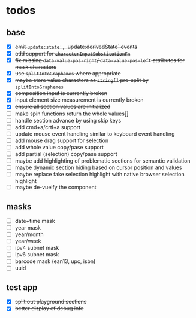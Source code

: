 # todos

## base

- [x] ~~emit `update:state', `update:derivedState` events~~
- [x] ~~add support for `characterInputSubstitutionFn`~~
- [x] ~~fix missing `data-value-pos-right`/ `data-value-pos-left` attributes for mask characters~~
- [x] ~~use `splitIntoGraphemes` where appropriate~~
- [x] ~~maybe store value characters as `string[]` pre-split by `splitIntoGraphemes`~~
- [x] ~~composition input is currently broken~~
- [x] ~~input element size measurement is currently broken~~ 
- [x] ~~ensure all section values are initialized~~
- [ ] make spin functions return the whole values[]
- [ ] handle section advance by using skip keys
- [ ] add cmd+a/crtl+a support
- [ ] update mouse event handling similar to keyboard event handling
- [ ] add mouse drag support for selection
- [ ] add whole value copy/pase support
- [ ] add partial (selection) copy/pase support
- [ ] maybe add highlighting of problematic sections for semantic validation
- [ ] maybe dynamic section hiding based on cursor position and values
- [ ] maybe replace fake selection highlight with native browser selection highlight
- [ ] maybe de-vueify the component

## masks 

- [ ] date+time mask
- [ ] year mask
- [ ] year/month
- [ ] year/week
- [ ] ipv4 subnet mask
- [ ] ipv6 subnet mask
- [ ] barcode mask (ean13, upc, isbn)
- [ ] uuid

## test app

- [x] ~~split out playground sections~~
- [x] ~~better display of debug info~~

